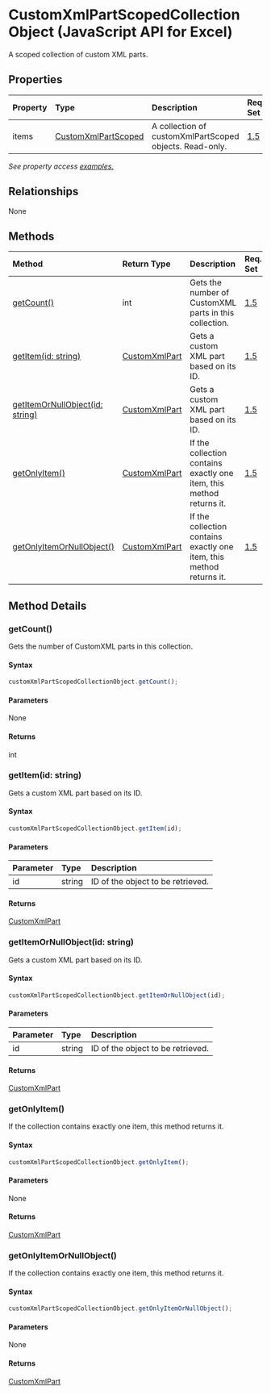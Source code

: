 # CustomXmlPartScopedCollection Object (JavaScript API for Excel)

A scoped collection of custom XML parts.

## Properties

| Property	   | Type	|Description| Req. Set|
|:---------------|:--------|:----------|:----|
|items|[CustomXmlPartScoped](customxmlpartscoped.md)|A collection of customXmlPartScoped objects. Read-only.|[1.5](../requirement-sets/excel-api-requirement-sets.md)|

_See property access [examples.](#property-access-examples)_

## Relationships
None


## Methods

| Method		   | Return Type	|Description| Req. Set|
|:---------------|:--------|:----------|:----|
|[getCount()](#getcount)|int|Gets the number of CustomXML parts in this collection.|[1.5](../requirement-sets/excel-api-requirement-sets.md)|
|[getItem(id: string)](#getitemid-string)|[CustomXmlPart](customxmlpart.md)|Gets a custom XML part based on its ID.|[1.5](../requirement-sets/excel-api-requirement-sets.md)|
|[getItemOrNullObject(id: string)](#getitemornullobjectid-string)|[CustomXmlPart](customxmlpart.md)|Gets a custom XML part based on its ID.|[1.5](../requirement-sets/excel-api-requirement-sets.md)|
|[getOnlyItem()](#getonlyitem)|[CustomXmlPart](customxmlpart.md)|If the collection contains exactly one item, this method returns it.|[1.5](../requirement-sets/excel-api-requirement-sets.md)|
|[getOnlyItemOrNullObject()](#getonlyitemornullobject)|[CustomXmlPart](customxmlpart.md)|If the collection contains exactly one item, this method returns it.|[1.5](../requirement-sets/excel-api-requirement-sets.md)|

## Method Details


### getCount()
Gets the number of CustomXML parts in this collection.

#### Syntax
```js
customXmlPartScopedCollectionObject.getCount();
```

#### Parameters
None

#### Returns
int

### getItem(id: string)
Gets a custom XML part based on its ID.

#### Syntax
```js
customXmlPartScopedCollectionObject.getItem(id);
```

#### Parameters
| Parameter	   | Type	|Description|
|:---------------|:--------|:----------|
|id|string|ID of the object to be retrieved.|

#### Returns
[CustomXmlPart](customxmlpart.md)

### getItemOrNullObject(id: string)
Gets a custom XML part based on its ID.

#### Syntax
```js
customXmlPartScopedCollectionObject.getItemOrNullObject(id);
```

#### Parameters
| Parameter	   | Type	|Description|
|:---------------|:--------|:----------|
|id|string|ID of the object to be retrieved.|

#### Returns
[CustomXmlPart](customxmlpart.md)

### getOnlyItem()
If the collection contains exactly one item, this method returns it.

#### Syntax
```js
customXmlPartScopedCollectionObject.getOnlyItem();
```

#### Parameters
None

#### Returns
[CustomXmlPart](customxmlpart.md)

### getOnlyItemOrNullObject()
If the collection contains exactly one item, this method returns it.

#### Syntax
```js
customXmlPartScopedCollectionObject.getOnlyItemOrNullObject();
```

#### Parameters
None

#### Returns
[CustomXmlPart](customxmlpart.md)
